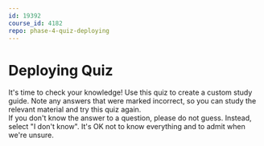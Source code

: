 ```yaml
---
id: 19392
course_id: 4182
repo: phase-4-quiz-deploying
---
```


# Deploying Quiz

It's time to check your knowledge! Use this quiz to create a custom study guide.
Note any answers that were marked incorrect, so you can study the relevant
material and try this quiz again.  
If you don't know the answer to a question, please do not guess. Instead, select
"I don't know". It's OK not to know everything and to admit when we're unsure.

